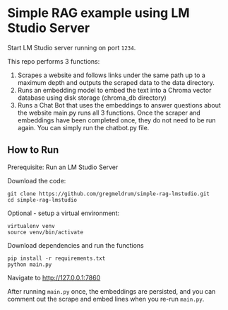# Simple RAG example using LM Studio Server

Start LM Studio server running on port `1234`.

This repo performs 3 functions:

1. Scrapes a website and follows links under the same path up to a maximum depth and outputs the scraped data to the data directory.
2. Runs an embedding model to embed the text into a Chroma vector database using disk storage (chroma_db directory)
3. Runs a Chat Bot that uses the embeddings to answer questions about the website
main.py runs all 3 functions. 
Once the scraper and embeddings have been completed once, they do not need to be run again. You can simply run the chatbot.py file.

## How to Run
Prerequisite: Run an LM Studio Server

Download the code:

```
git clone https://github.com/gregmeldrum/simple-rag-lmstudio.git
cd simple-rag-lmstudio
```

Optional - setup a virtual environment:

```
virtualenv venv
source venv/bin/activate
```

Download dependencies and run the functions

```
pip install -r requirements.txt
python main.py
```

Navigate to http://127.0.0.1:7860

After running `main.py` once, the embeddings are persisted, and you can comment out the scrape and embed lines when you re-run `main.py`.



